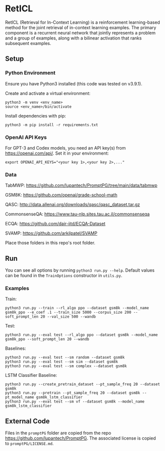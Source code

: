 # RetICL
RetICL (Retrieval for In-Context Learning) is a reinforcement learning-based method for the joint retrieval of in-context learning examples. The primary component is a recurrent neural network that jointly represents a problem and a group of examples, along with a bilinear activation that ranks subsequent examples.

## Setup

### Python Environment
Ensure you have Python3 installed (this code was tested on v3.9.1).

Create and activate a virtual environment:
```
python3 -m venv <env_name>
source <env_name>/bin/activate
```

Install dependencies with pip:
```
python3 -m pip install -r requirements.txt
```

### OpenAI API Keys

For GPT-3 and Codex models, you need an API key(s) from https://openai.com/api/. Set it in your environment:
```
export OPENAI_API_KEYS="<your key 1>,<your key 2>,..."
```

### Data

TabMWP: https://github.com/lupantech/PromptPG/tree/main/data/tabmwp

GSM8K: https://github.com/openai/grade-school-math

QASC: http://data.allenai.org/downloads/qasc/qasc_dataset.tar.gz

CommonsenseQA: https://www.tau-nlp.sites.tau.ac.il/commonsenseqa

ECQA: https://github.com/dair-iitd/ECQA-Dataset

SVAMP: https://github.com/arkilpatel/SVAMP

Place those folders in this repo's root folder.

## Run

You can see all options by running `python3 run.py --help`. Default values can be found in the `TrainOptions` constructor in `utils.py`.


### Examples

Train:
```
python3 run.py --train --rl_algo ppo --dataset gsm8k --model_name gsm8k_ppo --e_coef .1 --train_size 5000 --corpus_size 200 --soft_prompt_len 20 --val_size 500 --wandb
```

Test:
```
python3 run.py --eval test --rl_algo ppo --dataset gsm8k --model_name gsm8k_ppo --soft_prompt_len 20 --wandb
```

Baselines:
```
python3 run.py --eval test --sm random --dataset gsm8k
python3 run.py --eval test --sm sim --dataset gsm8k
python3 run.py --eval test --sm complex --dataset gsm8k
```

LSTM Classifier Baseline:
```
python3 run.py --create_pretrain_dataset --pt_sample_freq 20 --dataset gsm8k
python3 run.py --pretrain --pt_sample_freq 20 --dataset gsm8k --pt_model_name gsm8k_lstm_classifier
python3 run.py --eval test --sm vf --dataset gsm8k --model_name gsm8k_lstm_classifier
```

## External Code

Files in the `promptPG` folder are copied from the repo https://github.com/lupantech/PromptPG. The associated license is copied to `promptPG/LICENSE.md`.
